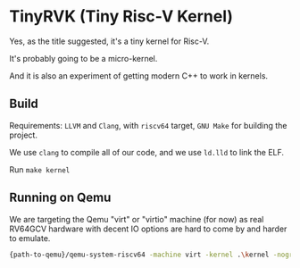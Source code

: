 # TinyRVK (Tiny Risc-V Kernel)

Yes, as the title suggested, it's a tiny kernel for Risc-V.

It's probably going to be a micro-kernel.

And it is also an experiment of getting modern C++ to work in kernels.

## Build

Requirements: `LLVM` and `Clang`, with `riscv64` target, `GNU Make` for building the project.

We use `clang` to compile all of our code, and we use `ld.lld` to link the ELF.

Run `make kernel`

## Running on Qemu

We are targeting the Qemu "virt" or "virtio" machine (for now) as real RV64GCV hardware with decent IO options are hard to come by and harder to emulate.

```bash
{path-to-qemu}/qemu-system-riscv64 -machine virt -kernel .\kernel -nographic
```
